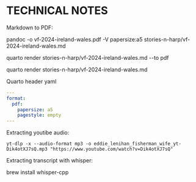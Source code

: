 # TECHNICAL NOTES

Markdown to PDF:

pandoc -o vf-2024-ireland-wales.pdf -V papersize:a5 stories-n-harp/vf-2024-ireland-wales.md

quarto render stories-n-harp/vf-2024-ireland-wales.md --to pdf

quarto render stories-n-harp/vf-2024-ireland-wales.md 

Quarto header yaml

```yaml
---
format:
  pdf:
    papersize: a5
    pagestyle: empty
---
```


Extracting youtibe audio:

`yt-dlp -x --audio-format mp3 -o eddie_lenihan_fisherman_wife_yt-Dik4otXJ7sQ.mp3 "https://www.youtube.com/watch?v=Dik4otXJ7sQ"`

Extracting transcript with whisper:

brew install whisper-cpp